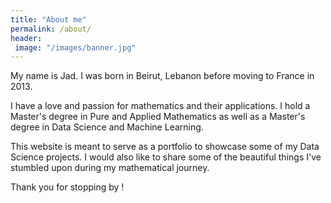 ```yaml
---
title: "About me"
permalink: /about/
header: 
 image: "/images/banner.jpg"
---
```



My name is Jad. I was born in Beirut, Lebanon before moving to France in 2013. 

I have a love and passion for mathematics and their applications. I hold a Master's degree in Pure and Applied Mathematics as well as a Master's degree in Data Science and Machine Learning.

This website is meant to serve as a portfolio to showcase some of my Data Science projects. I would also like to share some of the beautiful things I've stumbled upon during my mathematical journey. 


Thank you for stopping by !